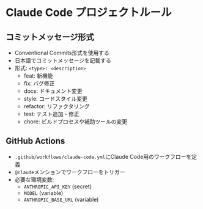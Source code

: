 # Claude Code プロジェクトルール

## コミットメッセージ形式
- Conventional Commits形式を使用する
- 日本語でコミットメッセージを記載する
- 形式: `<type>: <description>`
  - feat: 新機能
  - fix: バグ修正
  - docs: ドキュメント変更
  - style: コードスタイル変更
  - refactor: リファクタリング
  - test: テスト追加・修正
  - chore: ビルドプロセスや補助ツールの変更

## GitHub Actions
- `.github/workflows/claude-code.yml`にClaude Code用のワークフローを定義
- `@claude`メンションでワークフローをトリガー
- 必要な環境変数:
  - `ANTHROPIC_API_KEY` (secret)
  - `MODEL` (variable)
  - `ANTHROPIC_BASE_URL` (variable)